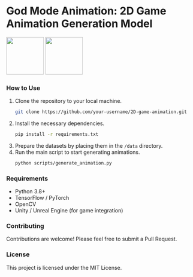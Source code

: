 # God Mode Animation: 2D Game Animation Generation Model

<p float="left">
  <img src="https://github.com/lyogavin/godmodeanimation/blob/main/assets/godmodeanimation_logo.png?raw=true" width="100" />
  <img src="https://github.com/lyogavin/godmodeanimation/blob/main/assets/godmodeanimation_logo1.png?raw=true" width="100" /> 
</p>


### How to Use
1. Clone the repository to your local machine.
   ```bash
   git clone https://github.com/your-username/2D-game-animation.git
   ```
2. Install the necessary dependencies.
   ```bash
   pip install -r requirements.txt
   ```
3. Prepare the datasets by placing them in the `/data` directory.
4. Run the main script to start generating animations.
   ```bash
   python scripts/generate_animation.py
   ```

### Requirements
- Python 3.8+
- TensorFlow / PyTorch
- OpenCV
- Unity / Unreal Engine (for game integration)

### Contributing
Contributions are welcome! Please feel free to submit a Pull Request.

### License
This project is licensed under the MIT License.

